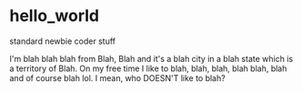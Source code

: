 # hello_world
standard newbie coder stuff

I'm blah blah blah from Blah, Blah and it's a blah city in a blah state which is a territory of Blah.
On my free time I like to blah, blah, blah, blah blah, blah and of course blah lol.  I mean, who DOESN'T like to blah?
